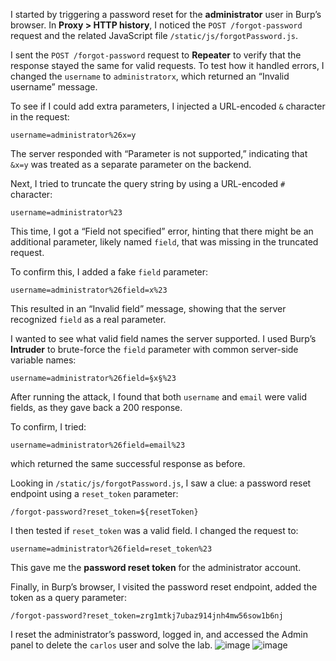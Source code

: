 I started by triggering a password reset for the **administrator** user in Burp’s browser. In **Proxy > HTTP history**, I noticed the `POST /forgot-password` request and the related JavaScript file `/static/js/forgotPassword.js`.

I sent the `POST /forgot-password` request to **Repeater** to verify that the response stayed the same for valid requests. To test how it handled errors, I changed the `username` to `administratorx`, which returned an “Invalid username” message.

To see if I could add extra parameters, I injected a URL-encoded `&` character in the request:

```
username=administrator%26x=y
```

The server responded with “Parameter is not supported,” indicating that `&x=y` was treated as a separate parameter on the backend.

Next, I tried to truncate the query string by using a URL-encoded `#` character:

```
username=administrator%23
```

This time, I got a “Field not specified” error, hinting that there might be an additional parameter, likely named `field`, that was missing in the truncated request.

To confirm this, I added a fake `field` parameter:

```
username=administrator%26field=x%23
```

This resulted in an “Invalid field” message, showing that the server recognized `field` as a real parameter.

I wanted to see what valid field names the server supported. I used Burp’s **Intruder** to brute-force the `field` parameter with common server-side variable names:

```
username=administrator%26field=§x§%23
```

After running the attack, I found that both `username` and `email` were valid fields, as they gave back a 200 response.

To confirm, I tried:

```
username=administrator%26field=email%23
```

which returned the same successful response as before.

Looking in `/static/js/forgotPassword.js`, I saw a clue: a password reset endpoint using a `reset_token` parameter:

```
/forgot-password?reset_token=${resetToken}
```

I then tested if `reset_token` was a valid field. I changed the request to:

```
username=administrator%26field=reset_token%23
```

This gave me the **password reset token** for the administrator account.

Finally, in Burp’s browser, I visited the password reset endpoint, added the token as a query parameter:

```
/forgot-password?reset_token=zrg1mtkj7ubaz914jnh4mw56sow1b6nj
```

I reset the administrator’s password, logged in, and accessed the Admin panel to delete the `carlos` user and solve the lab.
![image](https://github.com/user-attachments/assets/eadc9694-1214-45e1-8167-b7c4c9627c4e)
![image](https://github.com/user-attachments/assets/2a5d2f16-6516-426a-b064-d0ed72c7ed53)


